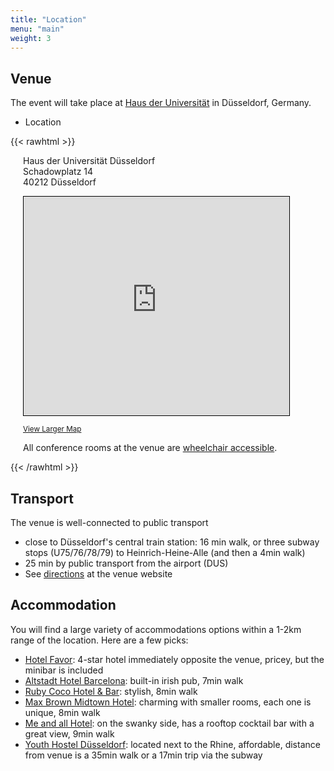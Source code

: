 ```yaml
---
title: "Location"
menu: "main"
weight: 3
---
```


## Venue

The event will take place at [Haus der Universität](https://www.hdu.hhu.de/en) in Düsseldorf, Germany.

- Location


{{< rawhtml >}}
<div style="margin-left:20px;margin-top:0px">
<div itemprop="address" itemscope itemtype="https://schema.org/PostalAddress" style="margin-bottom:1em">
 <span itemprop="streetAddress">
  Haus der Universität Düsseldorf<br />
  Schadowplatz 14<br />
 </span>
 <span itemprop="postalCode">40212</span>
 <span itemprop="addressLocality">Düsseldorf</span>
</div>
<iframe width="425" height="350" src="https://www.openstreetmap.org/export/embed.html?bbox=6.779927015304566%2C51.2255592796282%2C6.782003045082093%2C51.227168451741605&amp;layer=mapnik&amp;marker=51.226363872717805%2C6.780965030193329" style="border: 1px solid black"></iframe>
<p>
<small><a href="https://www.openstreetmap.org/?mlat=51.22636&amp;mlon=6.78097#map=19/51.22636/6.78097">View Larger Map</a></small>
</p>
<p>All conference rooms at the venue are <a href="https://www.hdu.hhu.de/en/directions-contact-details">wheelchair accessible</a>.</p>
</div>
{{< /rawhtml >}}


## Transport

The venue is well-connected to public transport

- close to Düsseldorf's central train station: 16 min walk, or three subway stops (U75/76/78/79) to Heinrich-Heine-Alle (and then a 4min walk)
- 25 min by public transport from the airport (DUS)
- See [directions](https://www.hdu.hhu.de/en/directions-contact-details) at the venue website

## Accommodation

You will find a large variety of accommodations options within a 1-2km range of the location.
Here are a few picks:

- [Hotel Favor](https://www.hotel-favor.de): 4-star hotel immediately opposite the venue, pricey, but the minibar is included
- [Altstadt Hotel Barcelona](https://www.altstadthotelbarcelona.de): built-in irish pub, 7min walk
- [Ruby Coco Hotel & Bar](https://www.ruby-hotels.com/hotels-destinations/duesseldorf/ruby-coco): stylish, 8min walk
- [Max Brown Midtown Hotel](https://maxbrownhotels.com/de/midtown-dusseldorf): charming with smaller rooms, each one is unique, 8min walk
- [Me and all Hotel](https://www.hyatt.com/en-US/hotel/germany/me-and-all-hotel-dusseldorf/dusjm): on the swanky side, has a rooftop cocktail bar with a great view, 9min walk
- [Youth Hostel Düsseldorf](https://www.jugendherberge.de/jugendherbergen/duesseldorf): located next to the Rhine, affordable, distance from venue is a 35min walk or a 17min trip via the subway
